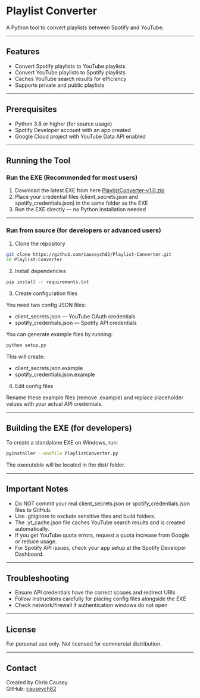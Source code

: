 # Playlist Converter

A Python tool to convert playlists between Spotify and YouTube.

---

## Features

- Convert Spotify playlists to YouTube playlists  
- Convert YouTube playlists to Spotify playlists  
- Caches YouTube search results for efficiency  
- Supports private and public playlists  

---

## Prerequisites

- Python 3.8 or higher (for source usage)  
- Spotify Developer account with an app created  
- Google Cloud project with YouTube Data API enabled  

---

## Running the Tool

### Run the EXE (Recommended for most users)

1. Download the latest EXE from here [PlaylistConverter-v1.0.zip](https://github.com/user-attachments/files/20524065/PlaylistConverter-v1.0.zip)
2. Place your credential files (client_secrets.json and spotify_credentials.json) in the same folder as the EXE  
3. Run the EXE directly — no Python installation needed  

---

### Run from source (for developers or advanced users)

1. Clone the repository
```bash
git clone https://github.com/causeych82/Playlist-Converter.git  
cd Playlist-Converter
```

2. Install dependencies
```bash
pip install -r requirements.txt
```
3. Create configuration files

You need two config JSON files:

- client_secrets.json — YouTube OAuth credentials  
- spotify_credentials.json — Spotify API credentials  

You can generate example files by running:
```bash
python setup.py
```
This will create:

- client_secrets.json.example  
- spotify_credentials.json.example  

4. Edit config files

Rename these example files (remove .example) and replace placeholder values with your actual API credentials.

---

## Building the EXE (for developers)

To create a standalone EXE on Windows, run:
```bash
pyinstaller --onefile PlaylistConverter.py
```
The executable will be located in the dist/ folder.

---

## Important Notes

- Do NOT commit your real client_secrets.json or spotify_credentials.json files to GitHub.  
- Use .gitignore to exclude sensitive files and build folders.  
- The .yt_cache.json file caches YouTube search results and is created automatically.  
- If you get YouTube quota errors, request a quota increase from Google or reduce usage.  
- For Spotify API issues, check your app setup at the Spotify Developer Dashboard.  

---

## Troubleshooting

- Ensure API credentials have the correct scopes and redirect URIs  
- Follow instructions carefully for placing config files alongside the EXE  
- Check network/firewall if authentication windows do not open  

---

## License

For personal use only. Not licensed for commercial distribution.

---

## Contact

Created by Chris Causey  
GitHub: [causeych82](https://github.com/causeych82)
